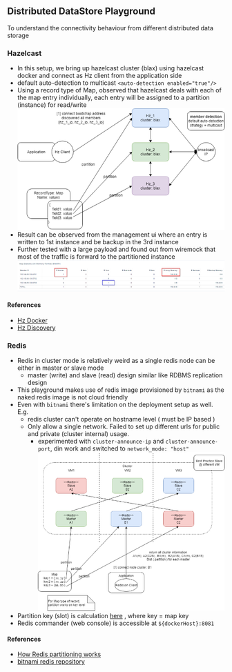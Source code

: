## Distributed DataStore Playground
To understand the connectivity behaviour from different distributed data storage

### Hazelcast
- In this setup, we bring up hazelcast cluster (blax) using hazelcast docker and connect as Hz client from the application side 
- default auto-detection to multicast `<auto-detection enabled="true"/>`
- Using a record type of Map, observed that hazelcast deals with each of the map entry individually, each entry will be assigned to a partition (instance) for read/write 
![Hazelcast Playground Setup](docs/hazelcast.png)
- Result can be observed from the management ui where an entry is written to 1st instance and be backup in the 3rd instance
- Further tested with a large payload and found out from wiremock that most of the traffic is forward to the partitioned instance
![Hazelcast Entry](docs/hazelcast-entry.png)

#### References
- [Hz Docker](https://github.com/hazelcast/hazelcast-docker)
- [Hz Discovery](https://hazelcast.com/blog/hazelcast-discovery-auto-detection/)

### Redis
- Redis in cluster mode is relatively weird as a single redis node can be either in master or slave mode
  - master (write) and slave (read) design similar like RDBMS replication design
- This playground makes use of redis image provisioned by `bitnami` as the naked redis image is not cloud friendly
- Even with `bitnami` there's limitation on the deployment setup as well. E.g.
    - redis cluster can't operate on hostname level ( must be IP based )
    - Only allow a single network. Failed to set up different urls for public and private (cluster internal) usage.
        - experimented with `cluster-announce-ip` and `cluster-announce-port`, din work and switched to `network_mode: "host"`
![Redis Cluster](docs/redis-cluster.png)
- Partition key (slot) is calculation [here](https://github.com/redisson/redisson/blob/master/redisson/src/main/java/org/redisson/cluster/ClusterConnectionManager.java#L726) , where key = map key
- Redis commander (web console) is accessible at `${dockerHost}:8081`

#### References
- [How Redis partitioning works](https://redis.io/topics/partitioning)
- [bitnami redis repository](https://github.com/bitnami/bitnami-docker-redis-cluster)